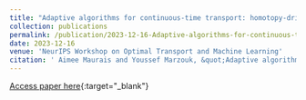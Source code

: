 ```yaml
---
title: "Adaptive algorithms for continuous-time transport: homotopy-driven sampling and a new interacting particle system"
collection: publications
permalink: /publication/2023-12-16-Adaptive-algorithms-for-continuous-time-transport-homotopy-driven-sampling-and-a-new-interacting-particle-system
date: 2023-12-16
venue: 'NeurIPS Workshop on Optimal Transport and Machine Learning'
citation: ' Aimee Maurais and Youssef Marzouk, &quot;Adaptive algorithms for continuous-time transport: homotopy-driven sampling and a new interacting particle system.&quot; NeurIPS Workshop on Optimal Transport and Machine Learning, 2023.'
---
```

[Access paper here](https://openreview.net/pdf?id=9P02CcVkGU){:target="_blank"}
